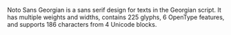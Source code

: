 Noto Sans Georgian is a sans serif design for texts in the Georgian script. It has multiple weights and widths, contains 225 glyphs, 6 OpenType features, and supports 186 characters from 4 Unicode blocks.
